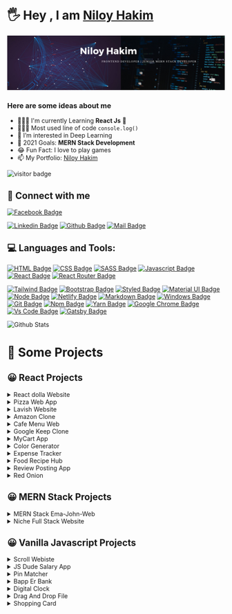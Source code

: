 # 🖐 Hey , I am [Niloy Hakim](https://clever-shaw-613dc4.netlify.app/)


![Github Cover](react-banner.jpg)
### Here are some ideas about me

- 🙅🏻‍♂️ I'm currently Learning **React Js** 🥰                 
- 👨🏻‍💻 Most used line of code `console.log()`
- 👀 I’m interested in Deep Learning
- 🎯 2021 Goals: **MERN Stack Development**
- 😂 Fun Fact: I love to play games
- 📫 My Portfolio: [Niloy Hakim](https://relaxed-meninsky-a99232.netlify.app/)

![visitor badge](https://visitor-badge.laobi.icu/badge?page_id=Niloynh.visitor-badge&left_color=red&right_color=green&left_text=Hello%20Visitors)

<!-- ![Profile Follower Count](https://img.shields.io/github/followers/Niloynh.svg?style=for-the-badge&logo=github&label=Follower&maxAge=2592000) -->



## 🤠 Connect with me



[![Facebook Badge](https://img.shields.io/badge/Facebook-1877F2?style=for-the-badge&logo=facebook&logoColor=white)](https://web.facebook.com/niloynhkr)
<!-- [![Instagram Badge](https://img.shields.io/badge/Instagram-E4405F?style=for-the-badge&logo=instagram&logoColor=white)](https://instagram.com/smabtahinoor) -->
[![Linkedin Badge](https://img.shields.io/badge/LinkedIn-0077B5?style=for-the-badge&logo=linkedin&logoColor=white)](https://www.linkedin.com/in/niloy-hakim-68b1ba228/)
[![Github Badge](https://img.shields.io/badge/GitHub-100000?style=for-the-badge&logo=github&logoColor=white)](https://github.com/Niloynh)
[![Mail Badge](https://img.shields.io/badge/Gmail-D14836?style=for-the-badge&logo=gmail&logoColor=white)](niloyhakim09@gmail.com)


## 💻 Languages and Tools:



[![HTML Badge](https://img.shields.io/badge/HTML5-E34F26?style=for-the-badge&logo=html5&logoColor=white)](https://github.com/Niloynh)
[![CSS Badge](https://img.shields.io/badge/CSS3-1572B6?style=for-the-badge&logo=css3&logoColor=white)](https://github.com/Niloynh)
[![SASS Badge](https://img.shields.io/badge/Sass-CC6699?style=for-the-badge&logo=sass&logoColor=white)](https://github.com/Niloynh)
[![Javascript Badge](https://img.shields.io/badge/JavaScript-F7DF1E?style=for-the-badge&logo=javascript&logoColor=black)](https://github.com/Niloynh)
[![React Badge](https://img.shields.io/badge/React-20232A?style=for-the-badge&logo=react&logoColor=61DAFB)](https://github.com/Niloynh)
[![React Router Badge](https://img.shields.io/badge/React_Router-CA4245?style=for-the-badge&logo=react-router&logoColor=white)](https://github.com/Niloynh)
<!-- [![Next Badge](https://img.shields.io/badge/NextJS-000?style=for-the-badge&logo=nextjs&logoColor=61DAFB)](https://github.com/Niloynh) -->
[![Tailwind Badge](https://img.shields.io/badge/Tailwind_CSS-38B2AC?style=for-the-badge&logo=tailwind-css&logoColor=white)](https://github.com/Niloynh)
[![Bootstrap Badge](https://img.shields.io/badge/Bootstrap-563D7C?style=for-the-badge&logo=bootstrap&logoColor=white)](https://github.com/Niloynh)
[![Styled Badge](https://img.shields.io/badge/styled--components-DB7093?style=for-the-badge&logo=styled-components&logoColor=white)](https://github.com/Niloynh)
[![Material UI Badge](https://img.shields.io/badge/Material--UI-0081CB?style=for-the-badge&logo=material-ui&logoColor=white)](https://github.com/Niloynh)
[![Node Badge](https://img.shields.io/badge/Node.js-43853D?style=for-the-badge&logo=node.js&logoColor=white)](https://github.com/Niloynh)
[![Netlify Badge](https://img.shields.io/badge/Netlify-00C7B7?style=for-the-badge&logo=netlify&logoColor=white)](https://github.com/Niloynh)
[![Markdown Badge](https://img.shields.io/badge/Markdown-000000?style=for-the-badge&logo=markdown&logoColor=white)](https://github.com/Niloynh)
[![Windows Badge](https://img.shields.io/badge/Windows-0078D6?style=for-the-badge&logo=windows&logoColor=white)](https://github.com/Niloynh)
[![Git Badge](https://img.shields.io/badge/git-f34f29?style=for-the-badge&logo=git&logoColor=white)](https://github.com/Niloynh)
[![Npm Badge](https://img.shields.io/badge/npm-d7141a?style=for-the-badge&logo=npm&logoColor=white)](https://github.com/Niloynh)
[![Yarn Badge](https://img.shields.io/badge/yarn-0078D6?style=for-the-badge&logo=yarn&logoColor=white)](https://github.com/Niloynh)
[![Google Chrome Badge](https://img.shields.io/badge/google_chrome-556532?style=for-the-badge&logo=googlechrome&logoColor=white)](https://github.com/Niloynh)
[![Vs Code Badge](https://img.shields.io/badge/Visual_Studio_Code-0078D6?style=for-the-badge&logo=visualstudiocode&logoColor=white)](https://github.com/Niloynh)
[![Gatsby Badge](https://img.shields.io/badge/Gatsby-0078D6?style=for-the-badge&logo=Gatsby&logoColor=white)](https://github.com/Niloynh)


<!-- ![GitHub stats](https://github-readme-stats.vercel.app/api?username=Niloynh&show_icons=true&theme=radical) -->
![Github Stats](https://github-readme-stats.vercel.app/api/top-langs/?username=Niloynh)


# 🚀 Some Projects

## 😀 React Projects
<details>
<summary>React dolla Website</summary>

1. Live Demo : https://hardcore-nobel-76ff9a.netlify.app/
2. Github Code: https://github.com/Niloynh/react-dolla-website
3. Technology : ReactJS, Styled-Components, React-Scroll
![Screenshot_5](https://user-images.githubusercontent.com/86623303/145669320-82fbd1e7-8fbc-42ff-8efa-90bf3a5cf59c.png)
</details>

<details>
<summary>Pizza Web App</summary>

1. Live Demo : https://competent-noether-3f6a17.netlify.app/
2. Github Code: https://github.com/Niloynh/pizza-web-app
3. Technology : ReactJS, Styled-Components, React-Icons
![Screenshot_6](https://user-images.githubusercontent.com/86623303/145669497-f947fa28-bceb-4c21-90f9-49e16fc3103b.png)

</details>


<details>
<summary>Lavish Website</summary>

1. Live Demo : https://lavish-web.web.app/
2. Github Code: https://github.com/Niloynh/lavish-website
3. Technology : React-Hooks, React-Icons and React-Router
![Screenshot_7](https://user-images.githubusercontent.com/86623303/145669647-6287205b-d44f-45e9-9b33-906682a601e1.png)
</details>


<details>
<summary>Amazon Clone</summary>
  
1. Live Demo : https://thirsty-brattain-6461d0.netlify.app/
2. Github Code: https://github.com/Niloynh/amazon-clone
3. Technology : React-Router-dom, React.js, Firebase...
![Screenshot_39](https://user-images.githubusercontent.com/86623303/146936688-c4bd2fbe-60ec-4178-a94e-dbc2bea33683.png)

</details>
<details>
<summary>Cafe Menu Web</summary>
  
1. Live Demo : https://gifted-lewin-873f8f.netlify.app/
2. Github Code: https://github.com/Niloynh/cafe-menu-app
3. Technology : React Hooks, Css, React.js
![Screenshot_8](https://user-images.githubusercontent.com/86623303/145669783-95d50606-cf48-44c2-b415-5af7e23dfed4.png)
</details>

<details>
<summary>Google Keep Clone</summary>
  
1. Live Demo : https://kind-johnson-b6bbbd.netlify.app/
2. Github Code: https://github.com/Niloynh/google-keep-clone
3. Technology : Css, React.js
![Screenshot_19](https://user-images.githubusercontent.com/86623303/145701725-b8a7d13a-8e8c-43df-94f0-1a5114de3038.png)
</details>

<details>
<summary>MyCart App</summary>
  
1. Live Demo : https://keen-golick-4072f5.netlify.app/
2. Github Code: https://github.com/Niloynh/my-cart-app
3. Technology : React Hooks, Css, React.js
![Screenshot_9](https://user-images.githubusercontent.com/86623303/145669848-0b8c6982-e0c1-48cd-a075-4ca02b625e2e.png)
</details>
  
<details>
<summary>Color Generator</summary>
  
1. Live Demo : https://festive-einstein-6b3e32.netlify.app/
2. Github Code: https://github.com/Niloynh/colour-generator
3. Technology : React Hooks, values.js, React.js
![Screenshot_10](https://user-images.githubusercontent.com/86623303/145669925-3a4e1399-e0b6-4194-a97e-54fa1aa999c3.png)
</details>


<details>
<summary>Expense Tracker</summary>

1. Live Demo : https://weather-app-6c64e.web.app/
2. Github Code: https://github.com/Niloynh/expense-tracker-app
3. Technology : React Hooks, React.js
![Screenshot_11](https://user-images.githubusercontent.com/86623303/145670013-4c96c48d-427c-4e31-a2a2-d841f29c6339.png)
</details>


<details>
<summary>Food Recipe Hub</summary>

1. Live Demo : https://thirsty-kowalevski-3c9351.netlify.app/
2. Github Code: https://github.com/Niloynh/food-recipe-app
3. Technology : REST APIs, React Hooks, Axios, React.js
![Screenshot_12](https://user-images.githubusercontent.com/86623303/145670107-71d67970-6cec-40b2-9175-4fb6872b6065.png)
</details>

<details>
<summary>Review Posting App</summary>

1. Live Demo : https://dazzling-turing-80b1cd.netlify.app/
2. Github Code: https://github.com/Niloynh/review-posting-app
4. Technology : React Js, Nanoid
![Screenshot_38](https://user-images.githubusercontent.com/86623303/146678363-3f8589cc-0faf-44bf-9dc5-be837aceebd6.png)
</details>

<details>

<summary>Red Onion</summary>

1. Live Demo : https://trusting-roentgen-ff99a4.netlify.app/
2. Github Code: https://github.com/Niloynh/Red-Onion
3. Technology : REST APIs, React Hooks, React Router Dom, React Bootstrap, React.js
![Screenshot_16](https://user-images.githubusercontent.com/86623303/145671158-4b3fd1d6-9d19-4dc7-a033-a6aeacc4a915.png)
</details>

## 😀 MERN Stack Projects
<details>
<summary>MERN Stack Ema-John-Web</summary>
  
1. MERN Stack Ema-John Live Link : https://simple-react-authenticat-ecd2c.web.app/
2. MERN Stack Ema-John Client : https://github.com/Niloynh/Ema-John-Client-code
3. MERN Stack Ema-John Server Link: https://github.com/Niloynh/Ema-John-Server-code
4. Technologies: React JS, Node JS, Express JS, MongoDB, Firebase etc...
![Screenshot_13](https://user-images.githubusercontent.com/86623303/145670361-1a23f5ed-bc79-4da4-a8f9-0f81530155d3.png)

</details>

<details>
<summary>Niche Full Stack Website</summary>
  
1. Niche Live Link : https://final-assignment-d018c.web.app/
2. Niche Solo Client : https://github.com/Niloynh/niche-client-code
3. Niche Server Link: https://github.com/Niloynh/niche-server-code
4. Technologies: React JS, Node JS, Express JS, MongoDB, Bootstrap, Firebase etc...
![Screenshot_14](https://user-images.githubusercontent.com/86623303/145670592-ecbecfef-e84e-4df2-a389-ff865d420f27.png)

</details>

## 😀 Vanilla Javascript Projects
<details>
<summary>Scroll Webiste</summary>

1. Live Demo: https://niloynh.github.io/html-css-javascript-website/index.html
2. Github Code: https://github.com/Niloynh/html-css-javascript-website
3. Technology : Html, Css, Vaniila JS
![Screenshot_24](https://user-images.githubusercontent.com/86623303/145827166-facbeeb9-5c4a-4bf6-842e-dfae91cb1812.png)

</details>
<details>
<summary>JS Dude Salary App</summary>

1. Live Demo: https://distracted-noyce-f8c6a8.netlify.app/
2. Github Code: https://github.com/Niloynh/Salary-App
3. Technology : Vaniila JS
</details>


<details>
<summary>Pin Matcher</summary>

1. Live Demo: https://cocky-edison-1c021d.netlify.app/
2. Github Code: https://github.com/Niloynh/Pin-Matcher
3. Technology : Vaniila JS
</details>

<details>
<summary>Bapp Er Bank</summary>

1. Live Demo: https://cranky-brahmagupta-6e62cd.netlify.app/
2. Github Code: https://github.com/Niloynh/Bapp-er-Bank Email:::baap@bank.com Pass:::secretinfo
3. Technology : Vaniila JS
</details>

<details>
<summary>Digital Clock</summary>

1. Live Demo: https://niloynh.github.io/digital-clock/index.html
2. Github Code: https://github.com/Niloynh/digital-clock
3. Technology : Vaniila JS
</details>

<details>
<summary>Drag And Drop File</summary>

1. Live Demo: https://niloynh.github.io/drag-drop-file/index.html
2. Github Code: https://github.com/Niloynh/drag-drop-file
3. Technology : Vaniila JS
</details>

<details>
<summary>Shopping Card</summary>

1. Live Demo: https://pensive-mahavira-a72f3e.netlify.app/
2. Github Code: https://github.com/Niloynh/Shoping-Cart
3. Technology : Vaniila JS
</details>


